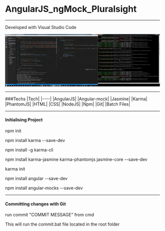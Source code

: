 # AngularJS_ngMock_Pluralsight

---

Developed with Visual Studio Code

![TDD](https://github.com/Apollo013/AngularJS_ngMock_Pluralsight/blob/master/Screenshot.png?raw=true "TDD Screen shot")

---

###Techs
|Tech|
|----|
|AngularJS|
|Angular-mock|
|Jasmine|
|Karma|
|PhantomJS|
|HTML|
|CSS|
|NodeJS|
|Npm|
|Git|
|Batch Files|

---

#### Initialising Project
npm init

npm install karma --save-dev

npm install -g karma-cli

npm install karma-jasmine karma-phantomjs jasmine-core --save-dev

karma init

npm install angular --save-dev

npm install angular-mocks --save-dev

---

#### Committing changes with Git
run commit "COMMIT MESSAGE" from cmd

This will run the commit.bat file located in the root folder

